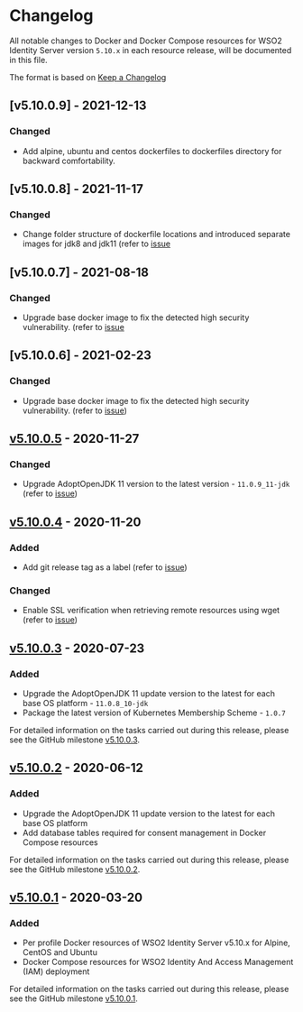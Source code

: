 # Changelog
All notable changes to Docker and Docker Compose resources for WSO2 Identity Server version `5.10.x` in each resource release,
will be documented in this file.

The format is based on [Keep a Changelog](https://keepachangelog.com/en/1.0.0/)

## [v5.10.0.9] - 2021-12-13

### Changed
- Add alpine, ubuntu and centos dockerfiles to dockerfiles directory for backward comfortability.

## [v5.10.0.8] - 2021-11-17

### Changed
- Change folder structure of dockerfile locations and introduced separate images for jdk8 and jdk11 (refer to [issue](https://github.com/wso2/docker-is/issues/306)

## [v5.10.0.7] - 2021-08-18

### Changed
- Upgrade base docker image to fix the detected high security vulnerability. (refer to [issue](https://github.com/wso2/docker-is/issues/302)

## [v5.10.0.6] - 2021-02-23

### Changed
- Upgrade base docker image to fix the detected high security vulnerability. (refer to [issue](https://github.com/wso2/docker-is/issues/271))

## [v5.10.0.5] - 2020-11-27

### Changed
- Upgrade AdoptOpenJDK 11 version to the latest version - `11.0.9_11-jdk` (refer to [issue](https://github.com/wso2/docker-is/issues/261))

## [v5.10.0.4] - 2020-11-20

### Added
- Add git release tag as a label (refer to [issue](https://github.com/wso2/docker-is/issues/220))

### Changed
- Enable SSL verification when retrieving remote resources using wget (refer to [issue](https://github.com/wso2/docker-is/issues/219))

## [v5.10.0.3] - 2020-07-23

### Added
- Upgrade the AdoptOpenJDK 11 update version to the latest for each base OS platform - `11.0.8_10-jdk`
- Package the latest version of Kubernetes Membership Scheme - `1.0.7`

For detailed information on the tasks carried out during this release, please see the GitHub milestone
[v5.10.0.3](https://github.com/wso2/docker-is/milestone/13).

## [v5.10.0.2] - 2020-06-12

### Added
- Upgrade the AdoptOpenJDK 11 update version to the latest for each base OS platform
- Add database tables required for consent management in Docker Compose resources

For detailed information on the tasks carried out during this release, please see the GitHub milestone
[v5.10.0.2](https://github.com/wso2/docker-is/milestone/12).

## [v5.10.0.1] - 2020-03-20

### Added
- Per profile Docker resources of WSO2 Identity Server v5.10.x for Alpine, CentOS and Ubuntu
- Docker Compose resources for WSO2 Identity And Access Management (IAM) deployment

For detailed information on the tasks carried out during this release, please see the GitHub milestone
[v5.10.0.1](https://github.com/wso2/docker-is/milestone/10).

[v5.10.0.5]: https://github.com/wso2/docker-is/compare/v5.10.0.4...v5.10.0.5
[v5.10.0.4]: https://github.com/wso2/docker-is/compare/v5.10.0.3...v5.10.0.4
[v5.10.0.3]: https://github.com/wso2/docker-is/compare/v5.10.0.2...v5.10.0.3
[v5.10.0.2]: https://github.com/wso2/docker-is/compare/v5.10.0.1...v5.10.0.2
[v5.10.0.1]: https://github.com/wso2/docker-is/compare/v5.9.0.3...v5.10.0.1
